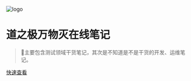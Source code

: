 <!-- _coverpage.md -->
![logo](/img/八卦.png)

# 道之极万物灭在线笔记 

> 💪主要包含测试领域干货笔记，其次是不知道是不是干货的开发、运维笔记。

[//]: # ( 简单、轻便、快捷、低成本)

[//]: # (- 无需生成 html 文件)

[//]: # (- 开箱即用框架)

[//]: # (- 众多主题)


[//]: # ([Gitee]&#40;https://gitee.com/librarycodes/docsify-plus&#41;)
[//]: # ([GitHub]&#40;https://github.com/shiming-git/docsify-plus&#41;)
[//]: # ([Docsify官网]&#40;https://docsify.js.org/#/&#41;)
[快速查看](README.md)